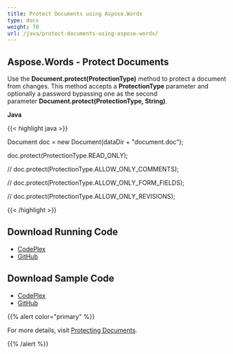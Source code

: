 ```yaml
---
title: Protect Documents using Aspose.Words
type: docs
weight: 70
url: /java/protect-documents-using-aspose-words/
---
```


## **Aspose.Words - Protect Documents**
Use the **Document.protect(ProtectionType)** method to protect a document from changes. This method accepts a **ProtectionType** parameter and optionally a password bypassing one as the second parameter **Document.protect(ProtectionType, String)**.

**Java**

{{< highlight java >}}

 Document doc = new Document(dataDir + "document.doc");

doc.protect(ProtectionType.READ_ONLY);

// doc.protect(ProtectionType.ALLOW_ONLY_COMMENTS);

// doc.protect(ProtectionType.ALLOW_ONLY_FORM_FIELDS);

// doc.protect(ProtectionType.ALLOW_ONLY_REVISIONS);


{{< /highlight >}}
## **Download Running Code**
- [CodePlex](https://aspose-wordsjavadocx4j.codeplex.com/releases/view/618874)
- [GitHub](https://github.com/aspose-words/Aspose.Words-for-Java/releases/tag/Aspose.Words_Java_for_Docx4j-v1.0.0)
## **Download Sample Code**
- [CodePlex](https://aspose-wordsjavadocx4j.codeplex.com/SourceControl/latest#src/main/java/com/aspose/words/examples/asposefeatures/documents/protectdocuments/AsposeProtectDoc.java)
- [GitHub](https://github.com/aspose-words/Aspose.Words-for-Java/tree/master/Plugins/Aspose.Words-for-Java_for_Docx4j/src/main/java/com/aspose/words/examples/asposefeatures/documents/protectdocuments/AsposeProtectDoc.java)

{{% alert color="primary" %}} 

For more details, visit [Protecting Documents](/words/java/protect-documents/).

{{% /alert %}}
